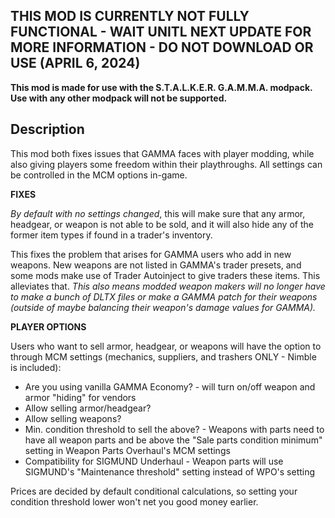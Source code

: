 ## THIS MOD IS CURRENTLY NOT FULLY FUNCTIONAL - WAIT UNITL NEXT UPDATE FOR MORE INFORMATION - DO NOT DOWNLOAD OR USE (APRIL 6, 2024)

**This mod is made for use with the S.T.A.L.K.E.R. G.A.M.M.A. modpack. Use with any other modpack will not be supported.**

## Description

This mod both fixes issues that GAMMA faces with player modding, while also giving players some freedom within their playthroughs. All settings can be controlled in the MCM options in-game.

**FIXES**

*By default with no settings changed*, this will make sure that any armor, headgear, or weapon is not able to be sold, and it will also hide any of the former item types if found in a trader's inventory.

This fixes the problem that arises for GAMMA users who add in new weapons. New weapons are not listed in GAMMA's trader presets, and some mods make use of Trader Autoinject to give traders these items. This alleviates that.
*This also means modded weapon makers will no longer have to make a bunch of DLTX files or make a GAMMA patch for their weapons (outside of maybe balancing their weapon's damage values for GAMMA).*

**PLAYER OPTIONS**

Users who want to sell armor, headgear, or weapons will have the option to through MCM settings (mechanics, suppliers, and trashers ONLY - Nimble is included):

- Are you using vanilla GAMMA Economy? - will turn on/off weapon and armor "hiding" for vendors
- Allow selling armor/headgear?
- Allow selling weapons?
- Min. condition threshold to sell the above? - Weapons with parts need to have all weapon parts and be above the "Sale parts condition minimum" setting in Weapon Parts Overhaul's MCM settings
- Compatibility for SIGMUND Underhaul - Weapon parts will use SIGMUND's "Maintenance threshold" setting instead of WPO's setting

Prices are decided by default conditional calculations, so setting your condition threshold lower won't net you good money earlier.

